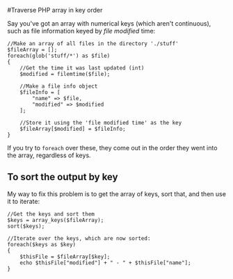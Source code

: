 #Traverse PHP array in key order

Say you've got an array with numerical keys (which aren't continuous), such as file information keyed by *file modified* time:

	//Make an array of all files in the directory './stuff'
	$fileArray = [];
	foreach(glob('stuff/*') as $file) 
	{
		//Get the time it was last updated (int)
		$modified = filemtime($file);

		//Make a file info object
		$fileInfo = [
			"name" => $file,
			"modified" => $modified
		];
		
		//Store it using the 'file modified time' as the key
		$fileArray[$modified] = $fileInfo;
	}
	
If you try to `foreach` over these, they come out in the order they went into the array, regardless of keys.

## To sort the output by key

My way to fix this problem is to get the array of keys, sort that, and then use it to iterate:

	//Get the keys and sort them
	$keys = array_keys($fileArray);
	sort($keys);

	//Iterate over the keys, which are now sorted:
	foreach($keys as $key)
	{
		$thisFile = $fileArray[$key];
		echo $thisFile["modified"] + " - " + $thisFile["name"];
	}
		
